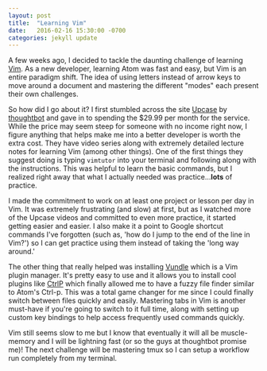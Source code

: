 ```yaml
---
layout: post
title:  "Learning Vim"
date:   2016-02-16 15:30:00 -0700
categories: jekyll update
---
```


A few weeks ago, I decided to tackle the daunting challenge of learning [Vim](http://www.vim.org/). As a new developer, learning Atom was fast and easy, but Vim is an entire paradigm shift. The idea of using letters instead of arrow keys to move around a document and mastering the different "modes" each present their own challenges.

So how did I go about it? I first stumbled across the site [Upcase](http://upcase.com) by [thoughtbot](https://thoughtbot.com/) and gave in to spending the $29.99 per month for the service. While the price may seem steep for someone with no income right now, I figure anything that helps make me into a better developer is worth the extra cost. They have video series along with extremely detailed lecture notes for learning Vim (among other things). One of the first things they suggest doing is typing `vimtutor` into your terminal and following along with the instructions. This was helpful to learn the basic commands, but I realized right away that what I actually needed was practice...__lots__ of practice.

I made the commitment to work on at least one project or lesson per day in Vim. It was extremely frustrating (and slow) at first, but as I watched more of the Upcase videos and committed to even more practice, it started getting easier and easier. I also make it a point to Google shortcut commands I've forgotten (such as, 'how do I jump to the end of the line in Vim?') so I can get practice using them instead of taking the 'long way around.'

The other thing that really helped was installing [Vundle](https://github.com/VundleVim/Vundle.vim) which is a Vim plugin manager. It's pretty easy to use and it allows you to install cool plugins like [CtrlP](https://github.com/kien/ctrlp.vim) which finally allowed me to have a fuzzy file finder similar to Atom's Ctrl-p. This was a total game changer for me since I could finally switch between files quickly and easily. Mastering tabs in Vim is another must-have if you're going to switch to it full time, along with setting up custom key bindings to help access frequently used commands quickly.

Vim still seems slow to me but I know that eventually it will all be muscle-memory and I will be lightning fast (or so the guys at thoughtbot promise me)! The next challenge will be mastering tmux so I can setup a workflow run completely from my terminal.
